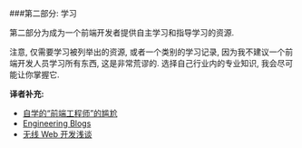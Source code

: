 ###第二部分: 学习

第二部分为成为一个前端开发者提供自主学习和指导学习的资源.

注意, 仅需要学习被列举出的资源, 或者一个类别的学习记录, 因为我不建议一个前端开发人员学习所有东西, 这是非常荒谬的. 选择自己行业内的专业知识, 我会尽可能让你掌握它.

**译者补充:**

* [自学的“前端工程师”的尴尬](http://segmentfault.com/q/1010000002968547)
* [Engineering Blogs](https://github.com/kilimchoi/engineering-blogs)
* [无线 Web 开发浅谈](http://am-team.github.io/amg/dev-exp-doc.html#无线web开发简介)
